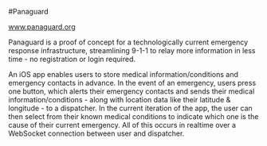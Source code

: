 #Panaguard

www.panaguard.org

Panaguard is a proof of concept for a technologically current emergency response infrastructure, streamlining 9-1-1 to relay more information in less time - no registration or login required. 

<a href="https://gyazo.com/70cb4ca712c7cb13b3670b9df745075c"></a>

An iOS app enables users to store medical information/conditions and emergency contacts in advance. In the event of an emergency, users press one button, which alerts their emergency contacts and sends their medical information/conditions - along with location data like their latitude & longitude - to a dispatcher. In the current iteration of the app, the user can then select from their known medical conditions to indicate which one is the cause of their current emergency. All of this occurs in realtime over a WebSocket connection between user and dispatcher.
